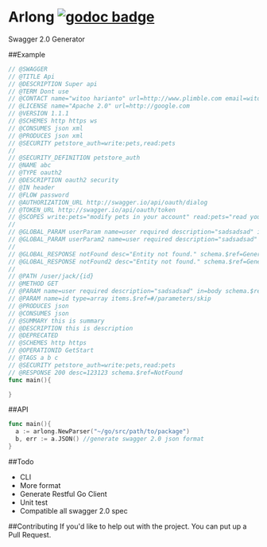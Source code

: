 Arlong [![godoc badge](http://godoc.org/github.com/plimble/arlong?status.png)](http://godoc.org/github.com/plimble/arlong)
========

Swagger 2.0 Generator

##Example
```go
// @SWAGGER
// @TITLE Api
// @DESCRIPTION Super api
// @TERM Dont use
// @CONTACT name="witoo harianto" url=http://www.plimble.com email=witooh@gmail.com
// @LICENSE name="Apache 2.0" url=http://google.com
// @VERSION 1.1.1
// @SCHEMES http https ws
// @CONSUMES json xml
// @PRODUCES json xml
// @SECURITY petstore_auth=write:pets,read:pets
//
// @SECURITY_DEFINITION petstore_auth
// @NAME abc
// @TYPE oauth2
// @DESCRIPTION oauth2 security
// @IN header
// @FLOW password
// @AUTHORIZATION_URL http://swagger.io/api/oauth/dialog
// @TOKEN_URL http://swagger.io/api/oauth/token
// @SCOPES write:pets="modify pets in your account" read:pets="read your pets"
//
// @GLOBAL_PARAM userParam name=user required description="sadsadsad" in=body schema.$ref=Parameter
// @GLOBAL_PARAM userParam2 name=user required description="sadsadsad" in=body schema.$ref=Parameter
//
// @GLOBAL_RESPONSE notFound desc="Entity not found." schema.$ref=GeneralError
// @GLOBAL_RESPONSE notFound2 desc="Entity not found." schema.$ref=GeneralError
//
// @PATH /user/jack/{id}
// @METHOD GET
// @PARAM name=user required description="sadsadsad" in=body schema.$ref=Parameter
// @PARAM name=id type=array items.$ref=#/parameters/skip
// @PRODUCES json
// @CONSUMES json
// @SUMMARY this is summary
// @DESCRIPTION this is description
// @DEPRECATED
// @SCHEMES http https
// @OPERATIONID GetStart
// @TAGS a b c
// @SECURITY petstore_auth=write:pets,read:pets
// @RESPONSE 200 desc=123123 schema.$ref=NotFound
func main(){

}
```

##API
```go
func main(){
  a := arlong.NewParser("~/go/src/path/to/package")
  b, err := a.JSON() //generate swagger 2.0 json format
}
```

##Todo
 - CLI
 - More format
 - Generate Restful Go Client
 - Unit test
 - Compatible all swagger 2.0 spec

##Contributing
If you'd like to help out with the project. You can put up a Pull Request.



